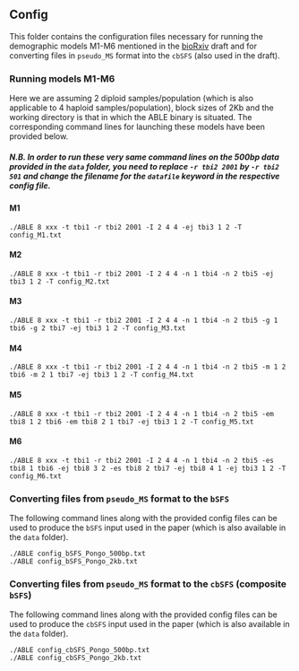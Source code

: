 ## Config

This folder contains the configuration files necessary for running the demographic models M1-M6 mentioned in the [bioRxiv](http://dx.doi.org/10.1101/077958) draft and for converting files in `pseudo_MS` format into the `cbSFS` (also used in the draft). 

### Running models M1-M6
Here we are assuming 2 diploid samples/population (which is also applicable to 4 haploid samples/population), block sizes of 2Kb and the working directory is that in which the ABLE binary is situated. The corresponding command lines for launching these models have been provided below.

##### N.B. In order to run these very same command lines on the 500bp data provided in the `data` folder, you need to replace `-r tbi2 2001` by `-r tbi2 501` and change the filename for the `datafile` keyword in the respective config file.


#### M1
```
./ABLE 8 xxx -t tbi1 -r tbi2 2001 -I 2 4 4 -ej tbi3 1 2 -T config_M1.txt
```

#### M2
```
./ABLE 8 xxx -t tbi1 -r tbi2 2001 -I 2 4 4 -n 1 tbi4 -n 2 tbi5 -ej tbi3 1 2 -T config_M2.txt
```

#### M3
```
./ABLE 8 xxx -t tbi1 -r tbi2 2001 -I 2 4 4 -n 1 tbi4 -n 2 tbi5 -g 1 tbi6 -g 2 tbi7 -ej tbi3 1 2 -T config_M3.txt
```

#### M4
```
./ABLE 8 xxx -t tbi1 -r tbi2 2001 -I 2 4 4 -n 1 tbi4 -n 2 tbi5 -m 1 2 tbi6 -m 2 1 tbi7 -ej tbi3 1 2 -T config_M4.txt
```

#### M5
```
./ABLE 8 xxx -t tbi1 -r tbi2 2001 -I 2 4 4 -n 1 tbi4 -n 2 tbi5 -em tbi8 1 2 tbi6 -em tbi8 2 1 tbi7 -ej tbi3 1 2 -T config_M5.txt
```

#### M6
```
./ABLE 8 xxx -t tbi1 -r tbi2 2001 -I 2 4 4 -n 1 tbi4 -n 2 tbi5 -es tbi8 1 tbi6 -ej tbi8 3 2 -es tbi8 2 tbi7 -ej tbi8 4 1 -ej tbi3 1 2 -T config_M6.txt
```

### Converting files from `pseudo_MS` format to the `bSFS`
The following command lines along with the provided config files can be used to produce the `bSFS` input used in the paper (which is also available in the `data` folder).

```
./ABLE config_bSFS_Pongo_500bp.txt
./ABLE config_bSFS_Pongo_2kb.txt
```

### Converting files from `pseudo_MS` format to the `cbSFS` (composite `bSFS`)
The following command lines along with the provided config files can be used to produce the `cbSFS` input used in the paper (which is also available in the `data` folder).

```
./ABLE config_cbSFS_Pongo_500bp.txt
./ABLE config_cbSFS_Pongo_2kb.txt
```

